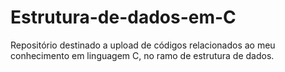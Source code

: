 # Estrutura-de-dados-em-C
Repositório destinado a upload de códigos relacionados ao meu conhecimento em linguagem C, no ramo de estrutura de dados.
